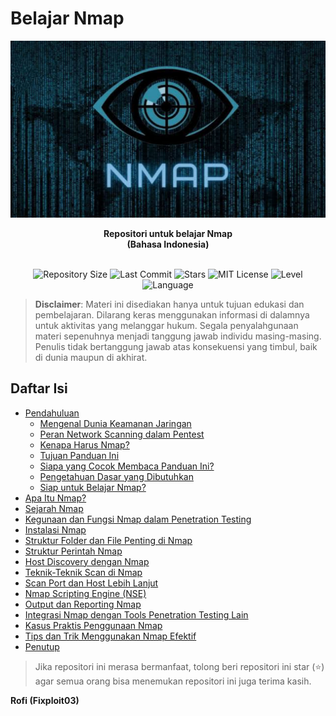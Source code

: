 # Belajar Nmap

![](https://github.com/fixploit03/Belajar-Nmap/blob/main/img/nmap.jpg)

<div align="center">
  <b>Repositori untuk belajar Nmap</b>
</div>

<div align="center">
  <b>(Bahasa Indonesia)</b>
</div><br>

<p align="center">
  <img src="https://img.shields.io/github/repo-size/fixploit03/Belajar-Nmap?label=Repository%20Size" alt="Repository Size">
  <img src="https://img.shields.io/github/last-commit/fixploit03/Belajar-Nmap?label=Last%20Commit" alt="Last Commit">
  <img src="https://img.shields.io/github/stars/fixploit03/Belajar-Nmap?style=social&label=Stars" alt="Stars">
  <img src="https://img.shields.io/github/license/fixploit03/Belajar-Nmap?label=License&color=blue" alt="MIT License">
  <img src="https://img.shields.io/badge/Level-Beginner%20%E2%86%92%20Advanced-blueviolet" alt="Level">
  <img src="https://img.shields.io/badge/Language-Indonesian-red" alt="Language">
</p>

> **Disclaimer**: Materi ini disediakan hanya untuk tujuan edukasi dan pembelajaran. Dilarang keras menggunakan informasi di dalamnya untuk aktivitas yang melanggar hukum. Segala penyalahgunaan materi sepenuhnya menjadi tanggung jawab individu masing-masing. Penulis tidak bertanggung jawab atas konsekuensi yang timbul, baik di dunia maupun di akhirat.

## Daftar Isi
- [Pendahuluan](https://github.com/fixploit03/Belajar-Nmap/blob/main/resource/Pendahuluan.md)
  - [Mengenal Dunia Keamanan Jaringan](https://github.com/fixploit03/Belajar-Nmap/blob/main/resource/Pendahuluan.md#a-mengenal-dunia-keamanan-jaringan)
  - [Peran Network Scanning dalam Pentest](https://github.com/fixploit03/Belajar-Nmap/blob/main/resource/Pendahuluan.md#b-peran-network-scanning-dalam-pentest)
  - [Kenapa Harus Nmap?](https://github.com/fixploit03/Belajar-Nmap/blob/main/resource/Pendahuluan.md#c-kenapa-harus-nmap)
  - [Tujuan Panduan Ini](https://github.com/fixploit03/Belajar-Nmap/blob/main/resource/Pendahuluan.md#d-tujuan-panduan-ini)
  - [Siapa yang Cocok Membaca Panduan Ini?](https://github.com/fixploit03/Belajar-Nmap/blob/main/resource/Pendahuluan.md#e-siapa-yang-cocok-membaca-panduan-ini)
  - [Pengetahuan Dasar yang Dibutuhkan](https://github.com/fixploit03/Belajar-Nmap/blob/main/resource/Pendahuluan.md#f-pengetahuan-dasar-yang-dibutuhkan)
  - [Siap untuk Belajar Nmap?](https://github.com/fixploit03/Belajar-Nmap/blob/main/resource/Pendahuluan.md#siap-untuk-belajar-nmap)
- [Apa Itu Nmap?](https://github.com/fixploit03/Belajar-Nmap/blob/main/resource/Apa%20Itu%20Nmap%3F.md)
- [Sejarah Nmap](https://github.com/fixploit03/Belajar-Nmap/blob/main/resource/Sejarah%20Nmap.md)
- [Kegunaan dan Fungsi Nmap dalam Penetration Testing](https://github.com/fixploit03/Belajar-Nmap/blob/main/resource/Kegunaan%20dan%20Fungsi%20Nmap%20dalam%20Penetration%20Testing.md)
- [Instalasi Nmap](https://github.com/fixploit03/Belajar-Nmap/blob/main/resource/Instalasi%20Nmap.md)
- [Struktur Folder dan File Penting di Nmap](https://github.com/fixploit03/Belajar-Nmap/blob/main/resource/Struktur%20Folder%20dan%20File%20Penting%20di%20Nmap.md)
- [Struktur Perintah Nmap](https://github.com/fixploit03/Belajar-Nmap/blob/main/resource/Struktur%20Perintah%20Nmap.md)
- [Host Discovery dengan Nmap](https://github.com/fixploit03/Belajar-Nmap/blob/main/resource/Host%20Discovery%20dengan%20Nmap.md)
- [Teknik-Teknik Scan di Nmap](https://github.com/fixploit03/Belajar-Nmap/blob/main/resource/Teknik-Teknik%20Scan%20di%20Nmap.md)
- [Scan Port dan Host Lebih Lanjut](https://github.com/fixploit03/Belajar-Nmap/blob/main/resource/Scan%20Port%20dan%20Host%20Lebih%20Lanjut.md)
- [Nmap Scripting Engine (NSE)](https://github.com/fixploit03/Belajar-Nmap/blob/main/resource/Nmap%20Scripting%20Engine%20(NSE).md)
- [Output dan Reporting Nmap](https://github.com/fixploit03/Belajar-Nmap/blob/main/resource/Output%20dan%20Reporting%20Nmap.md)
- [Integrasi Nmap dengan Tools Penetration Testing Lain](https://github.com/fixploit03/Belajar-Nmap/blob/main/resource/Integrasi%20Nmap%20dengan%20Tools%20Penetration%20Testing%20Lain.md)
- [Kasus Praktis Penggunaan Nmap](https://github.com/fixploit03/Belajar-Nmap/blob/main/resource/Kasus%20Praktis%20Penggunaan%20Nmap.md)
- [Tips dan Trik Menggunakan Nmap Efektif](https://github.com/fixploit03/Belajar-Nmap/blob/main/resource/Tips%20dan%20Trik%20Menggunakan%20Nmap%20Efektif.md)
- [Penutup](https://github.com/fixploit03/Belajar-Nmap/blob/main/resource/Penutup.md)
  
> Jika repositori ini merasa bermanfaat, tolong beri repositori ini star (⭐) agar semua orang bisa menemukan repositori ini juga terima kasih.

**Rofi (Fixploit03)**
